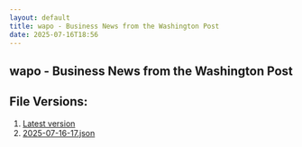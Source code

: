 ```yaml
---
layout: default
title: wapo - Business News from the Washington Post
date: 2025-07-16T18:56
---
```


## wapo - Business News from the Washington Post

<div id="data-chart"></div>
<div id="data-table"></div>
<script>
document.addEventListener('DOMContentLoaded', function(){
  document.getElementById('data-table').textContent = 'This source isn't supported for tables yet.';
});
</script>

## File Versions:
1. [Latest version](./latest.json)
2. [2025-07-16-17.json](./2025-07-16-17.json)
